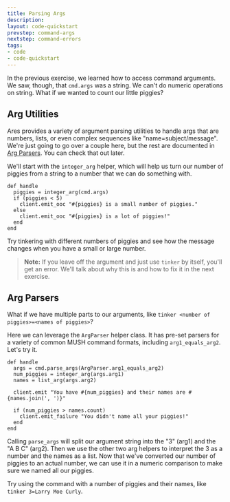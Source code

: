 ```yaml
---
title: Parsing Args
description:
layout: code-quickstart
prevstep: command-args
nextstep: command-errors
tags: 
- code
- code-quickstart
---
```


In the previous exercise, we learned how to access command arguments.  We saw, though, that `cmd.args` was a string.  We can't do numeric operations on string.  What if we wanted to count our little piggies?  

## Arg Utilities

Ares provides a variety of argument parsing utilities to handle args that are numbers, lists, or even complex sequences like "name=subject/message".  We're just going to go over a couple here, but the rest are documented in [Arg Parsers](/tutorials/code/arg-parsers).  You can check that out later.

We'll start with the `integer_arg` helper, which will help us turn our number of piggies from a string to a number that we can do something with.

    def handle
      piggies = integer_arg(cmd.args)
      if (piggies < 5)
        client.emit_ooc "#{piggies} is a small number of piggies."
      else
        client.emit_ooc "#{piggies} is a lot of piggies!"
      end
    end

Try tinkering with different numbers of piggies and see how the message changes when you have a small or large number.

> <i class="fa fa-exclamation-triangle"></i> **Note:** If you leave off the argument and just use `tinker` by itself, you'll get an error.  We'll talk about why this is and how to fix it in the next exercise.

## Arg Parsers

What if we have multiple parts to our arguments, like `tinker <number of piggies>=<names of piggies>`?

Here we can leverage the `ArgParser` helper class.  It has pre-set parsers for a variety of common MUSH command formats, including `arg1_equals_arg2`.  Let's try it.

    def handle
      args = cmd.parse_args(ArgParser.arg1_equals_arg2)      
      num_piggies = integer_arg(args.arg1)
      names = list_arg(args.arg2)
      
      client.emit "You have #{num_piggies} and their names are #{names.join(', ')}"
      
      if (num_piggies > names.count)
        client.emit_failure "You didn't name all your piggies!"
      end
    end

Calling `parse_args` will split our argument string into the "3" (arg1) and the "A B C" (arg2).   Then we use the other two arg helpers to interpret the 3 as a number and the names as a list.  Now that we've converted our number of piggies to an actual number, we can use it in a numeric comparison to make sure we named all our piggies.

Try using the command with a number of piggies and their names, like `tinker 3=Larry Moe Curly`.